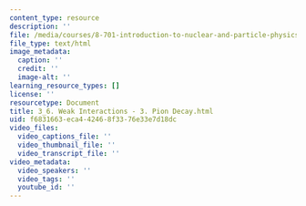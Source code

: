 ```yaml
---
content_type: resource
description: ''
file: /media/courses/8-701-introduction-to-nuclear-and-particle-physics-fall-2020/3_6-weak-interactions-3-pion-decay.html
file_type: text/html
image_metadata:
  caption: ''
  credit: ''
  image-alt: ''
learning_resource_types: []
license: ''
resourcetype: Document
title: 3_6. Weak Interactions - 3. Pion Decay.html
uid: f6831663-eca4-4246-8f33-76e33e7d18dc
video_files:
  video_captions_file: ''
  video_thumbnail_file: ''
  video_transcript_file: ''
video_metadata:
  video_speakers: ''
  video_tags: ''
  youtube_id: ''
---
```

